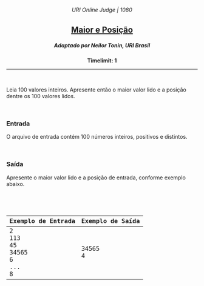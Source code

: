 <h6 align="center">URI Online Judge | 1080</h6>
<h2 align="center">
  <a href="https://www.urionlinejudge.com.br/judge/pt/problems/view/1080">
    Maior e Posição
  </a>
</h2>
<h5 align="center">Adaptado por Neilor Tonin, URI  Brasil</h5>
<p align="center"><b>Timelimit: 1</b></p>
<hr>
<br>
<p>
  Leia 100 valores inteiros. Apresente então o maior valor lido e a posição dentre os 100 valores lidos.
</p>
<br>
<h3>Entrada</h3>
<p>
  O arquivo de entrada contém 100 números inteiros, positivos e distintos.
</p>
<br>
<h3>Saída</h3>
<p>
  Apresente o maior valor lido e a posição de entrada, conforme exemplo abaixo.
</p>
<br>
<code>
  <table width="100%">
    <thead>
      <th>Exemplo de Entrada</th>
      <th>Exemplo de Saída</th>
    </thead>
    <tbody>
      <tr>
        <td>
          2<br>
          113<br>
          45<br>
          34565<br>
          6<br>
          ...<br>
          8
        </td>
        <td>
          34565<br>
          4
        </td>
      </tr>
    </tbody>
  </table>
</code>